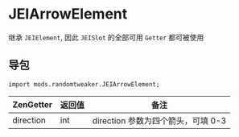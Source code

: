 # JEIArrowElement

继承 `JEIElement`, 因此 `JEISlot` 的全部可用 `Getter` 都可被使用

## 导包

~~~zenscript
import mods.randomtweaker.JEIArrowElement;
~~~

| ZenGetter | 返回值 | 备注                             |
| :-------- | :----- | ------------------------------ |
| direction | int    | direction 参数为四个箭头，可填 0-3 |